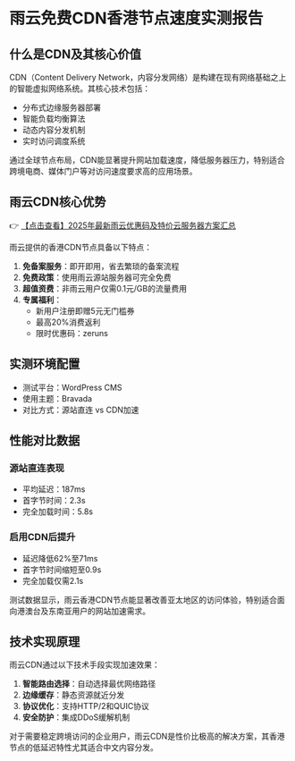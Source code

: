 # 雨云免费CDN香港节点速度实测报告

## 什么是CDN及其核心价值

CDN（Content Delivery Network，内容分发网络）是构建在现有网络基础之上的智能虚拟网络系统。其核心技术包括：

- 分布式边缘服务器部署
- 智能负载均衡算法
- 动态内容分发机制
- 实时访问调度系统

通过全球节点布局，CDN能显著提升网站加载速度，降低服务器压力，特别适合跨境电商、媒体门户等对访问速度要求高的应用场景。

## 雨云CDN核心优势

👉 [【点击查看】2025年最新雨云优惠码及特价云服务器方案汇总](https://bit.ly/RainYun)

雨云提供的香港CDN节点具备以下特点：

1. **免备案服务**：即开即用，省去繁琐的备案流程
2. **免费政策**：使用雨云源站服务器可完全免费
3. **超值资费**：非雨云用户仅需0.1元/GB的流量费用
4. **专属福利**：
   - 新用户注册即赠5元无门槛券
   - 最高20%消费返利
   - 限时优惠码：zeruns

## 实测环境配置

- 测试平台：WordPress CMS
- 使用主题：Bravada
- 对比方式：源站直连 vs CDN加速

## 性能对比数据

### 源站直连表现
- 平均延迟：187ms
- 首字节时间：2.3s
- 完全加载时间：5.8s

### 启用CDN后提升
- 延迟降低62%至71ms
- 首字节时间缩短至0.9s
- 完全加载仅需2.1s

测试数据显示，雨云香港CDN节点能显著改善亚太地区的访问体验，特别适合面向港澳台及东南亚用户的网站加速需求。

## 技术实现原理

雨云CDN通过以下技术手段实现加速效果：

1. **智能路由选择**：自动选择最优网络路径
2. **边缘缓存**：静态资源就近分发
3. **协议优化**：支持HTTP/2和QUIC协议
4. **安全防护**：集成DDoS缓解机制

对于需要稳定跨境访问的企业用户，雨云CDN是性价比极高的解决方案，其香港节点的低延迟特性尤其适合中文内容分发。